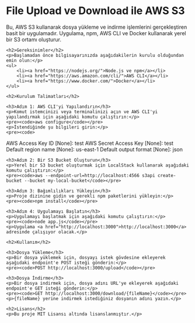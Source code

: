 <!DOCTYPE html>
<html lang="tr">
<head>
    <meta charset="UTF-8">
    <meta name="viewport" content="width=device-width, initial-scale=1.0">
    <title>File Upload ve Download Uygulaması</title>
</head>
<body>
    <h1>File Upload ve Download ile AWS S3</h1>
    <p>Bu, AWS S3 kullanarak dosya yükleme ve indirme işlemlerini gerçekleştiren basit bir uygulamadır. Uygulama, npm, AWS CLI ve Docker kullanarak yerel bir S3 ortamı oluşturur.</p>

    <h2>Gereksinimler</h2>
    <p>Başlamadan önce bilgisayarınızda aşağıdakilerin kurulu olduğundan emin olun:</p>
    <ul>
        <li><a href="https://nodejs.org/">Node.js ve npm</a></li>
        <li><a href="https://aws.amazon.com/cli/">AWS CLI</a></li>
        <li><a href="https://www.docker.com/">Docker</a></li>
    </ul>

    <h2>Kurulum Talimatları</h2>
    
    <h3>Adım 1: AWS CLI'yi Yapılandırın</h3>
    <p>Komut istemcinizi veya terminalinizi açın ve AWS CLI'yi yapılandırmak için aşağıdaki komutu çalıştırın:</p>
    <pre><code>aws configure</code></pre>
    <p>İstendiğinde şu bilgileri girin:</p>
    <pre><code>
AWS Access Key ID [None]: test
AWS Secret Access Key [None]: test
Default region name [None]: us-east-1
Default output format [None]: json
    </code></pre>

    <h3>Adım 2: Bir S3 Bucket Oluşturun</h3>
    <p>Yerel bir S3 bucket oluşturmak için LocalStack kullanarak aşağıdaki komutu çalıştırın:</p>
    <pre><code>aws --endpoint-url=http://localhost:4566 s3api create-bucket --bucket my-local-bucket</code></pre>

    <h3>Adım 3: Bağımlılıkları Yükleyin</h3>
    <p>Proje dizinine gidin ve gerekli npm paketlerini yükleyin:</p>
    <pre><code>npm install</code></pre>

    <h3>Adım 4: Uygulamayı Başlatın</h3>
    <p>Uygulamayı başlatmak için aşağıdaki komutu çalıştırın:</p>
    <pre><code>node app.js</code></pre>
    <p>Uygulama <a href="http://localhost:3000">http://localhost:3000</a> adresinde çalışıyor olacak.</p>

    <h2>Kullanım</h2>

    <h3>Dosya Yükleme</h3>
    <p>Bir dosya yüklemek için, dosyayı istek gövdesine ekleyerek aşağıdaki endpoint'e POST isteği gönderin:</p>
    <pre><code>POST http://localhost:3000/upload</code></pre>

    <h3>Dosya İndirme</h3>
    <p>Bir dosya indirmek için, dosya adını URL'ye ekleyerek aşağıdaki endpoint'e GET isteği gönderin:</p>
    <pre><code>GET http://localhost:3000/download/{fileName}</code></pre>
    <p>{fileName} yerine indirmek istediğiniz dosyanın adını yazın.</p>

    <h2>Lisans</h2>
    <p>Bu proje MIT Lisansı altında lisanslanmıştır.</p>
</body>
</html>

